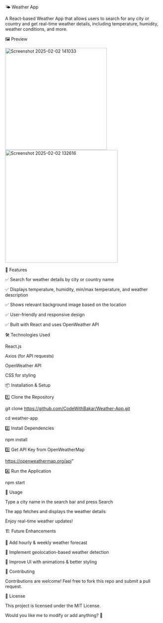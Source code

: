 🌤️ Weather App

A React-based Weather App that allows users to search for any city or country and get real-time weather details, including 
temperature, humidity, weather conditions, and more.

🖼️ Preview

<img width="328" alt="Screenshot 2025-02-02 141033" src="https://github.com/user-attachments/assets/a46a15a3-5396-4088-8eb0-b6bddfa41534" />
<img width="363" alt="Screenshot 2025-02-02 132616" src="https://github.com/user-attachments/assets/340d9090-2cde-4aee-bb75-200dee39cad5" />

🚀 Features

✅ Search for weather details by city or country name

✅ Displays temperature, humidity, min/max temperature, and weather description

✅ Shows relevant background image based on the location

✅ User-friendly and responsive design

✅ Built with React and uses OpenWeather API

🛠️ Technologies Used

React.js

Axios (for API requests)

OpenWeather API

CSS for styling

📦 Installation & Setup

1️⃣ Clone the Repository

git clone https://github.com/CodeWithBakar/Weather-App.git

cd weather-app

2️⃣ Install Dependencies

npm install

3️⃣ Get API Key from OpenWeatherMap

https://openweathermap.org/api"

4️⃣ Run the Application

npm start

📌 Usage

Type a city name in the search bar and press Search

The app fetches and displays the weather details

Enjoy real-time weather updates!

🏗️ Future Enhancements

🔹 Add hourly & weekly weather forecast

🔹 Implement geolocation-based weather detection

🔹 Improve UI with animations & better styling

🤝 Contributing

Contributions are welcome! Feel free to fork this repo and submit a pull request.

📜 License

This project is licensed under the MIT License.

Would you like me to modify or add anything? 🚀
